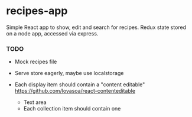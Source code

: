 # recipes-app

Simple React app to show, edit and search for recipes. Redux state stored on a
node app, accessed via express.

### TODO
* Mock recipes file
* Serve store eagerly, maybe use localstorage
* Each display item should contain a "content editable"
  https://github.com/lovasoa/react-contenteditable
  
  * Text area
  * Each collection item should contain one

